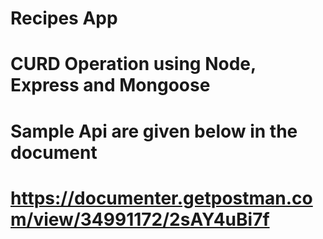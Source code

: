 # Recipes App

# CURD Operation using Node, Express and Mongoose

# Sample Api are given below in the document

# https://documenter.getpostman.com/view/34991172/2sAY4uBi7f
